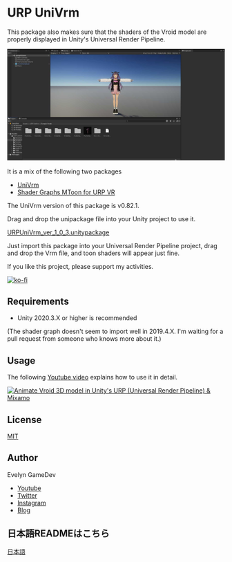 # URP UniVrm

This package also makes sure that the shaders of the Vroid model are properly displayed in Unity's Universal Render Pipeline.

![demo scene](./demo.jpg)

It is a mix of the following two packages

* [UniVrm](https://github.com/vrm-c/UniVRM)
* [Shader Graphs MToon for URP VR](https://github.com/simplestargame/ShaderGraphsMToonForURPVR)

The UniVrm version of this package is v0.82.1.

Drag and drop the unipackage file into your Unity project to use it.

[URPUniVrm_ver_1_0_3.unitypackage](https://github.com/akihisaArchieSakai/URP-UniVrm/releases/tag/ver-1.0.3)

Just import this package into your Universal Render Pipeline project, drag and drop the Vrm file, and toon shaders will appear just fine.

If you like this project, please support my activities.

[![ko-fi](https://ko-fi.com/img/githubbutton_sm.svg)](https://ko-fi.com/S6S52PWUR)

## Requirements

* Unity 2020.3.X or higher is recommended

(The shader graph doesn't seem to import well in 2019.4.X. I'm waiting for a pull request from someone who knows more about it.)

## Usage

The following [Youtube video](http://www.youtube.com/watch?v=QSpa_vyYA1Q) explains how to use it in detail.

[![Animate Vroid 3D model in Unity's URP (Universal Render Pipeline) & Mixamo](https://img.youtube.com/vi/QSpa_vyYA1Q/0.jpg)](http://www.youtube.com/watch?v=QSpa_vyYA1Q)

## License

[MIT](./LICENSE.txt)

## Author

Evelyn GameDev

* [Youtube](https://www.youtube.com/c/EvelynGameDev)
* [Twitter](https://twitter.com/ArchieSakai)
* [Instagram](https://www.instagram.com/evelyn_gamedev/)
* [Blog](https://gamedev.soarhap.com/)

## 日本語READMEはこちら

[日本語](./README_jp.md)

